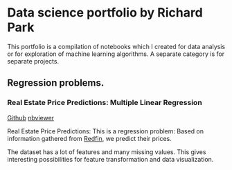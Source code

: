 # Data science portfolio by Richard Park

This portfolio is a compilation of notebooks which I created for data analysis or for exploration of machine learning algorithms. A separate category is for separate projects.

## Regression problems.

### Real Estate Price Predictions: Multiple Linear Regression 

[Github](https://github.com/Erlemar/Erlemar.github.io/blob/master/Notebooks/House_Prices.ipynb) [nbviewer](http://nbviewer.jupyter.org/github/Erlemar/Erlemar.github.io/blob/master/Notebooks/House_Prices.ipynb)

Real Estate Price Predictions: This is a regression problem: Based on information gathered from [Redfin](https://www.redfin.com/city/6283/NJ/Fort-Lee), we predict their prices.

The dataset has a lot of features and many missing values. This gives interesting possibilities for feature transformation and data visualization. 
